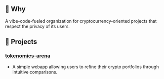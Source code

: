 ## 🌟 Why

A vibe-code-fueled organization for cryptocurrency-oriented projects that respect the privacy of its users.

## 🚀 Projects

### [tokenomics-arena](https://github.com/tokenomicsarena/app)
- A simple webapp allowing users to refine their crypto portfolios through intuitive comparisons.
